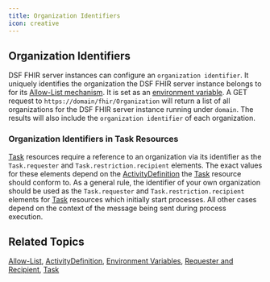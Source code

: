 ```yaml
---
title: Organization Identifiers
icon: creative
---
```


## Organization Identifiers
DSF FHIR server instances can configure an `organization identifier`. It uniquely identifies the organization the DSF FHIR server instance belongs to for its [Allow-List mechanism](https://dsf.dev/intro/info/allowList.html). It is set as an [environment variable](https://dsf.dev/stable/maintain/fhir/configuration.html#dev-dsf-fhir-server-organization-identifier-value). A GET request to `https://domain/fhir/Organization` will return a list of all organizations for the DSF FHIR server instance running under `domain`. The results will also include the `organization identifier` of each organization.  

### Organization Identifiers in Task Resources
[Task](../fhir/task.md) resources require a reference to an organization via its identifier as the `Task.requester` and `Task.restriction.recipient` elements. The exact values for these elements depend on the [ActivityDefinition](../fhir/activitydefinition.md) the [Task](../fhir/task.md) resource should conform to. As a general rule, the identifier of your own organization should be used as the `Task.requester` and `Task.restriction.recipient` elements for [Task](../fhir/task.md) resources which initially start processes. All other cases depend on the context of the message being sent during process execution.

## Related Topics
[Allow-List](https://dsf.dev/intro/info/allowList.html), [ActivityDefinition](../fhir/activitydefinition.md), [Environment Variables](environment-variables.md), [Requester and Recipient](requester-and-recipient.md), [Task](../fhir/task.md)
